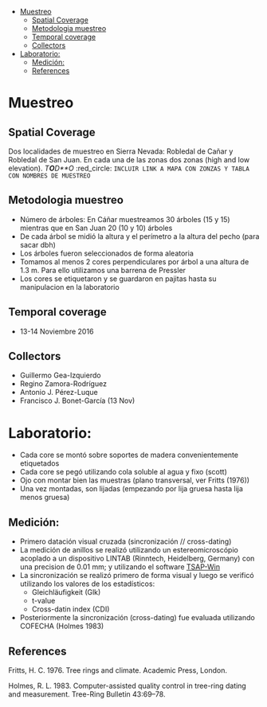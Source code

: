 -   [Muestreo](#muestreo)
    -   [Spatial Coverage](#spatial-coverage)
    -   [Metodologia muestreo](#metodologia-muestreo)
    -   [Temporal coverage](#temporal-coverage)
    -   [Collectors](#collectors)
-   [Laboratorio:](#laboratorio)
    -   [Medición:](#medicion)
    -   [References](#references)

Muestreo
========

Spatial Coverage
----------------

Dos localidades de muestreo en Sierra Nevada: Robledal de Cañar y Robledal de San Juan. En cada una de las zonas dos zonas (high and low elevation). *T**O**D**O* :red\_circle: `INCLUIR LINK A MAPA CON ZONZAS Y TABLA CON NOMBRES DE MUESTREO`

Metodologia muestreo
--------------------

-   Número de árboles: En Cáñar muestreamos 30 árboles (15 y 15) mientras que en San Juan 20 (10 y 10) árboles
-   De cada árbol se midió la altura y el perímetro a la altura del pecho (para sacar dbh)
-   Los árboles fueron seleccionados de forma aleatoria
-   Tomamos al menos 2 cores perpendiculares por árbol a una altura de 1.3 m. Para ello utilizamos una barrena de Pressler
-   Los cores se etiquetaron y se guardaron en pajitas hasta su manipulacion en la laboratorio

Temporal coverage
-----------------

-   13-14 Noviembre 2016

Collectors
----------

-   Guillermo Gea-Izquierdo
-   Regino Zamora-Rodríguez
-   Antonio J. Pérez-Luque
-   Francisco J. Bonet-García (13 Nov)

Laboratorio:
============

-   Cada core se montó sobre soportes de madera convenientemente etiquetados
-   Cada core se pegó utilizando cola soluble al agua y fixo (scott)
-   Ojo con montar bien las muestras (plano transversal, ver Fritts (1976))
-   Una vez montadas, son lijadas (empezando por lija gruesa hasta lija menos gruesa)

Medición:
---------

-   Primero datación visual cruzada (sincronización // cross-dating)
-   La medición de anillos se realizó utilizando un estereomicroscópio acoplado a un dispositivo LINTAB (Rinntech, Heidelberg, Germany) con una precision de 0.01 mm; y utilizando el software [TSAP-Win](http://www.rinntech.de/content/view/17/48/lang,english/index.html)
-   La sincronización se realizó primero de forma visual y luego se verificó utilizando los valores de los estadísticos:
    -   Gleichläufigkeit (Glk)
    -   t-value
    -   Cross-datin index (CDI)
-   Posteriormente la sincronización (cross-dating) fue evaluada utilizando COFECHA (Holmes 1983)

References
----------

Fritts, H. C. 1976. Tree rings and climate. Academic Press, London.

Holmes, R. L. 1983. Computer-assisted quality control in tree-ring dating and measurement. Tree-Ring Bulletin 43:69–78.

